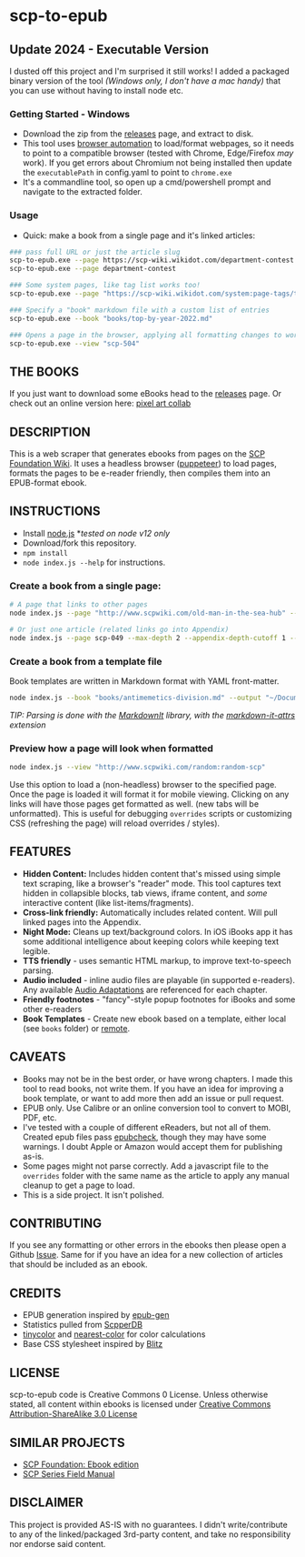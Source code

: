 # scp-to-epub

## Update 2024 - Executable Version

I dusted off this project and I'm surprised it still works! I added a packaged binary version of the tool *(Windows only, I don't have a mac handy)* that you can use without having to install node etc.

### Getting Started - Windows

* Download the zip from the [releases](https://github.com/lselden/scp-to-epub/releases) page, and extract to disk.
* This tool uses [browser automation](https://pptr.dev/) to load/format webpages, so it needs to point to a compatible browser (tested with Chrome, Edge/Firefox *may* work). If you get errors about Chromium not being installed then update the `executablePath` in config.yaml to point to `chrome.exe`
* It's a commandline tool, so open up a cmd/powershell prompt and navigate to the extracted folder.

### Usage

* Quick: make a book from a single page and it's linked articles:

```sh
### pass full URL or just the article slug
scp-to-epub.exe --page https://scp-wiki.wikidot.com/department-contest
scp-to-epub.exe --page department-contest

### Some system pages, like tag list works too!
scp-to-epub.exe --page "https://scp-wiki.wikidot.com/system:page-tags/tag/food" --title "Food SCP Articles"

### Specify a "book" markdown file with a custom list of entries
scp-to-epub.exe --book "books/top-by-year-2022.md"

### Opens a page in the browser, applying all formatting changes to work as an ebook
scp-to-epub.exe --view "scp-504"
```

## THE BOOKS
If you just want to download some eBooks head to the [releases](https://github.com/lselden/scp-to-epub/releases) page. Or check out an online version here: [pixel art collab](https://lselden.github.io/scp-to-epub/pixel-art-collab)

## DESCRIPTION
This is a web scraper that generates ebooks from pages on the [SCP Foundation Wiki](http://www.scpwiki.com/). It uses a headless browser ([puppeteer](https://github.com/GoogleChrome/puppeteer/)) to load pages, formats the pages to be e-reader friendly, then compiles them into an EPUB-format ebook.

## INSTRUCTIONS

* Install [node.js](https://nodejs.org/en/) **tested on node v12 only*
* Download/fork this repository.
* `npm install`
* `node index.js --help` for instructions.


### Create a book from a single page: 
```sh
# A page that links to other pages
node index.js --page "http://www.scpwiki.com/old-man-in-the-sea-hub" --title "Old Man And The Sea Canon Hub" --output "old-man-in-the-sea.epub"

# Or just one article (related links go into Appendix)
node index.js --page scp-049 --max-depth 2 --appendix-depth-cutoff 1 --max-chapters 20 --output ./output/scp-o49.epub
```

### Create a book from a template file
Book templates are written in Markdown format with YAML front-matter.

```sh
node index.js --book "books/antimemetics-division.md" --output "~/Documents/scp-antimemetics.epub"
```

*TIP: Parsing is done with the [MarkdownIt](https://github.com/markdown-it/markdown-it) library, with the [markdown-it-attrs](https://github.com/arve0/markdown-it-attrs) extension*

### Preview how a page will look when formatted
```sh
node index.js --view "http://www.scpwiki.com/random:random-scp"
```
Use this option to load a (non-headless) browser to the specified page. Once the
page is loaded it will format it for mobile viewing. Clicking on any links will
have those pages get formatted as well. (new tabs will be unformatted). This is
useful for debugging `overrides` scripts or customizing CSS (refreshing the page)
will reload overrides / styles).



## FEATURES
* **Hidden Content:** Includes hidden content that's missed using simple text scraping, like a browser's "reader" mode. This tool captures text hidden in collapsible blocks, tab views, iframe content, and *some* interactive content (like list-items/fragments).
* **Cross-link friendly:** Automatically includes related content. Will pull linked pages into the Appendix.
* **Night Mode:** Cleans up text/background colors. In iOS iBooks app it has some additional intelligence about keeping colors while keeping text legible.
* **TTS friendly** - uses semantic HTML markup, to improve text-to-speech parsing.
* **Audio included** - inline audio files are playable (in supported e-readers). Any available [Audio Adaptations](http://www.scpwiki.com/audio-adaptations) are referenced for each chapter.
* **Friendly footnotes** - "fancy"-style popup footnotes for iBooks and some other e-readers
* **Book Templates** - Create new ebook based on a template, either local (see `books` folder) or [remote](http://scp-sandbox-3.wikidot.com/tmonty).

## CAVEATS
* Books may not be in the best order, or have wrong chapters. I made this tool to read books, not write them. If you have an idea for improving a book template, or want to add more then add an issue or pull request.
* EPUB only. Use Calibre or an online conversion tool to convert to MOBI, PDF, etc.
* I've tested with a couple of different eReaders, but not all of them. Created epub files pass [epubcheck](https://github.com/w3c/epubcheck), though they may have some warnings. I doubt Apple or Amazon would accept them for publishing as-is.
* Some pages might not parse correctly. Add a javascript file to the `overrides` folder with the same name as the article to apply any manual cleanup to get a page to load.
* This is a side project. It isn't polished.

## CONTRIBUTING

If you see any formatting or other errors in the ebooks then please open a Github [Issue](https://github.com/lselden/scp-to-epub/issues/new). Same for if you have an idea for a new collection of articles that should be included as an ebook.


## CREDITS
* EPUB generation inspired by [epub-gen](https://github.com/cyrilis/epub-gen)
* Statistics pulled from [ScpperDB](https://www.scpper.com)
* [tinycolor](https://github.com/bgrins/TinyColor) and [nearest-color](http://danieltao.com/nearest-color) for color calculations
* Base CSS stylesheet inspired by [Blitz](https://github.com/FriendsOfEpub/Blitz)

## LICENSE
scp-to-epub code is Creative Commons 0 License. Unless otherwise stated, all content within ebooks is licensed under [Creative Commons Attribution-ShareAlike 3.0 License](http://creativecommons.org/licenses/by-sa/3.0/)

## SIMILAR PROJECTS
* [SCP Foundation: Ebook edition](http://www.scpwiki.com/ebooks)
* [SCP Series Field Manual](http://www.scpwiki.com/forum/t-12612670/new-scp-001-to-scp-1999-documentation-ebooks#post-4379359)

## DISCLAIMER

This project is provided AS-IS with no guarantees. I didn't write/contribute to any of the linked/packaged 3rd-party content, and take no responsibility nor endorse said content.
